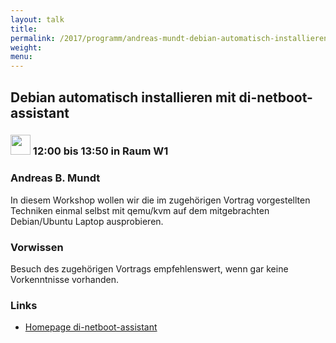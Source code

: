 ```yaml
---
layout: talk
title:
permalink: /2017/programm/andreas-mundt-debian-automatisch-installieren-mit-di-netboot-assistant/
weight:
menu:
---
```

## Debian automatisch installieren mit di-netboot-assistant

### <img height = "32" src="../../../images/workshop.svg"> 12:00 bis 13:50 in Raum W1

### Andreas B. Mundt

In diesem Workshop wollen wir die im zugehörigen Vortrag vorgestellten Techniken einmal selbst mit qemu/kvm auf dem mitgebrachten Debian/Ubuntu Laptop ausprobieren. 

### Vorwissen

Besuch des zugehörigen Vortrags empfehlenswert, wenn gar keine Vorkenntnisse vorhanden.

### Links

- <a href="https://wiki.debian.org/DebianInstaller/NetbootAssistant" target="_blank">Homepage di-netboot-assistant</a>